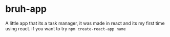 # bruh-app
A little app that its a task manager, it was made in react and its my first time using react.
if you want to try
```npm create-react-app name```
